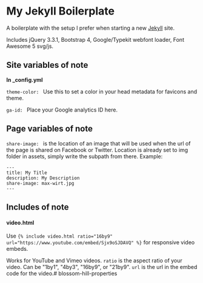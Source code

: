 # My Jekyll Boilerplate

A boilerplate with the setup I prefer when starting a new [Jekyll](https://jekyllrb.com/) site.

Includes jQuery 3.3.1, Bootstrap 4, Google/Typekit webfont loader, Font Awesome 5 svg/js.

## Site variables of note
**In _config.yml**

`theme-color: ` Use this to set a color in your head metadata for favicons and theme.

`ga-id: ` Place your Google analytics ID here.


## Page variables of note

`share-image: ` is the location of an image that will be used when the url of the page is shared on Facebook or Twitter. Location is already set to img folder in assets, simply write the subpath from there. Example:

```
---
title: My Title
description: My Description
share-image: max-wirt.jpg
---
```

## Includes of note


#### video.html

Use `{% include video.html ratio="16by9" url="https://www.youtube.com/embed/Sjx9oSJDAVQ" %}` for responsive video embeds.

Works for YouTube and Vimeo videos. `ratio` is the aspect ratio of your video. Can be "1by1", "4by3", "16by9", or "21by9". `url` is the url in the embed code for the video.# blossom-hill-properties
